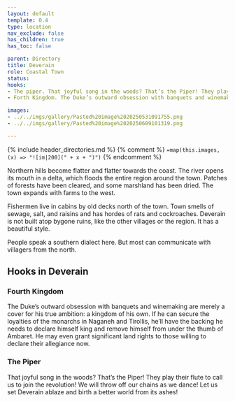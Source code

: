 ```yaml
---
layout: default
template: 0.4
type: location
nav_exclude: false
has_children: true
has_toc: false

parent: Directory
title: Deverain
role: Coastal Town
status: 
hooks:
- The piper. That joyful song in the woods? That’s the Piper! They play their flute to call us to join the revolution! We will throw off our chains as we dance! Let us set Deverain ablaze and birth a better world from its ashes!
- Forth Kingdom. The Duke’s outward obsession with banquets and winemaking are merely a cover for his true ambition - a kingdom of his own. If he can secure the loyalties of the monarchs in Naganeh and Tirollis, he’ll have the backing he needs to declare himself king and remove himself from under the thumb of Ambaret. He may even grant significant land rights to those willing to declare their allegiance now.

images:
- ../../imgs/gallery/Pasted%20image%2020250531091755.png
- ../../imgs/gallery/Pasted%20image%2020250609101319.png

---
```


{% include header_directories.md %}
{% comment %}
`=map(this.images, (x) => "![im|200](" + x + ")")`
{% endcomment %}

Northern hills become flatter and flatter towards the coast.
The river opens its mouth in a delta, which floods the entire region around the town.
Patches of forests have been cleared, and some marshland has been dried.
The town expands with farms to the west.

Fishermen live in cabins by old decks north of the town.
Town smells of sewage, salt, and raisins and has hordes of rats and cockroaches.
Deverain is not built atop bygone ruins, like the other villages or the region.
It has a beautiful style.

People speak a southern dialect here.
But most can communicate with villagers from the north.

## Hooks in Deverain

### Fourth Kingdom

The Duke’s outward obsession with banquets and winemaking are merely a cover for his true ambition: a kingdom of his own. If he
can secure the loyalties of the monarchs in Naganeh and Tirollis, he’ll have the backing he needs to declare himself king and remove himself from under the thumb of Ambaret. He may even grant significant land rights to those willing to declare their allegiance now.

### The Piper

That joyful song in the woods? That’s the Piper! They play their flute to call us to join the revolution! We will throw off our chains as we dance! Let us set Deverain ablaze and birth a better world from its ashes!